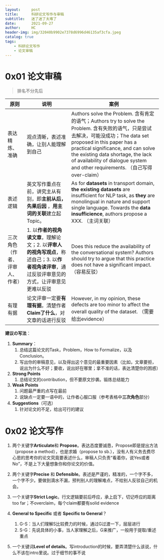 ```yaml
---
layout:     post
title:      科研论文写作与审稿
subtitle:   迷了迷了太难了
date:       2021-09-27
author:     HC
header-img: img/32040b9902e7378d6996d46135af3cfa.jpeg
catalog: true
tags:
    - 科研论文写作
    - 论文审稿
---
```




# 0x01 论文审稿

> 排名不分先后

| 原则                           | 说明                                                         | 案例                                                         |
| ------------------------------ | ------------------------------------------------------------ | ------------------------------------------------------------ |
| 表达精炼、准确                 | 观点清晰，表述准确，让别人能理解到自己                       | Authors solve the Problem. 含有肯定的语气；Authors try to solve the Problem. 含有失败的语气，只是尝试去解决，可能没成功；The data set proposed in this paper has a practical significance, and can solve the existing data shortage, the lack of availability of dialogue system and other requirements. （自己写得over-claim） |
| 表述逻辑                       | 英文写作重点在前，讲究主从有别，即**主前从后，先果后因** ，**用主词的关联**建立起Topic。 | As for **datasets** in transport domain, **the existing datasets** are insufficient for NLP task, as **they** are monolingual in nature and support single language. Towards the **data insufficience**, authors propose a XXX. （主词关联） |
| 三次角色（作者、评审人、作者） | 1. 以**作者的视角读文章**，理解论文；2. 以**评审人的视角写观点**，称述自己；3. 以**作者视角读评审**，通过反驳评审意见的方式，让评审意见更难以反驳 | Does this reduce the availability of the conversational system? Authors should try to argue that this practice does not have a significant impact. （容易反驳） |
| 有理有据                       | 论文评审一定要**有理有据**，清楚作者**Claim了什么**，对文章的话进行反驳 | However, in my opinion, these defects are too minor to affect the overall quality of the dataset. （需要给出evidence） |



**建议の写法**：

1. **Summary**：
   1. 总结这篇论文的Task，Problem，How to Formalize，以及Conclusion。
   2. 写出你的审稿意见，以及得出这个意见的最重要因素（比如，文章要拒，说出为什么不好；要收，说出好在哪里；拿不准的话，表达清楚你的困惑）
2. **Strong Points**
   1. 总结论文的contribution，但不要原文抄袭。锻炼总结能力
3. **Weak Points**
   1. 问题最严重的点写在最前
   2. 说缺点一定要一语中的，让作者心服口服（参考表格中**三次角色**部分）
4. **Suggestions**（可选）
   1. 针对论文的不足，给出可行的建议





# 0x02 论文写作

1. 两个关键字**Articulate**和 **Propose**。表达态度要诚恳，Propose即是提出方法（propose a method），也是求婚（propose to sb.），没有人有义务去费尽心思的思考你的论文究竟要表述什么，审稿人只负责“看着你，说Yes或者No”，不是上下大量想象你和你论文的价值。
2. 两个关键字**Precise** 和 **Defensible**。表述是严谨的，精准的，一个字不多，一个字不少。要做到滴水不漏，预判别人的理解难点，不给别人反驳自己的机会。
3. 一个关键字**Strict Logic**。行文逻辑要前后呼应，承上启下，切记呼应的距离too far；不overclaim，每个claim都要有solid evidence
4. **General to Specific** 或者 **Specific to General**？
   1. G-S：当人们理解S比较费力的时候，通过G过渡一下，层层进行
   2. S-G：先说具体的小事，当人家理解之后，G来推广，一般用于提取/重述重点

5. 一个关键词**Level of details**。写introduction的时候，要弄清楚什么该说，什么不该在intro里说。过于细节的事不说

